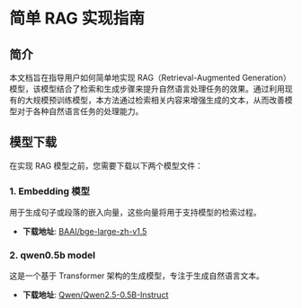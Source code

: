 # 简单 RAG 实现指南

## 简介
本文档旨在指导用户如何简单地实现 RAG（Retrieval-Augmented Generation）模型，该模型结合了检索和生成步骤来提升自然语言处理任务的效果。通过利用现有的大规模预训练模型，本方法通过检索相关内容来增强生成的文本，从而改善模型对于各种自然语言任务的处理能力。

## 模型下载
在实现 RAG 模型之前，您需要下载以下两个模型文件：

### 1. Embedding 模型
用于生成句子或段落的嵌入向量，这些向量将用于支持模型的检索过程。
- **下载地址**: [BAAI/bge-large-zh-v1.5](https://huggingface.co/BAAI/bge-large-zh-v1.5/tree/main)

### 2. qwen0.5b model
这是一个基于 Transformer 架构的生成模型，专注于生成自然语言文本。
- **下载地址**: [Qwen/Qwen2.5-0.5B-Instruct](https://huggingface.co/Qwen/Qwen2.5-0.5B-Instruct)
